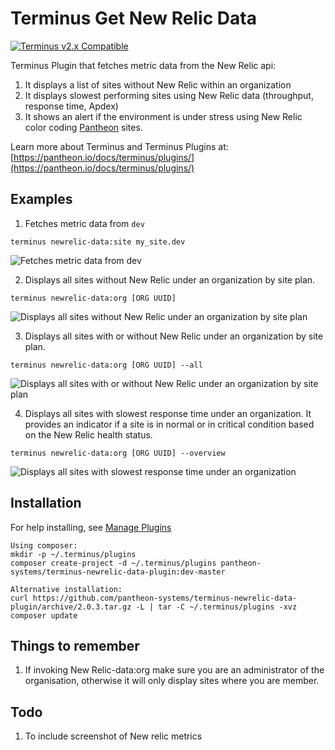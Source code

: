 # Terminus Get New Relic Data

[![Terminus v2.x Compatible](https://img.shields.io/badge/terminus-v2.x-green.svg)](https://github.com/pantheon-systems/terminus)

Terminus Plugin that fetches metric data from the New Relic api:
1. It displays a list of sites without New Relic within an organization
2. It displays slowest performing sites using New Relic data (throughput, response time, Apdex)
3. It shows an alert if the environment is under stress using New Relic color coding
 [Pantheon](https://www.pantheon.io) sites.

Learn more about Terminus and Terminus Plugins at:
[https://pantheon.io/docs/terminus/plugins/](https://pantheon.io/docs/terminus/plugins/)



## Examples

1. Fetches metric data from `dev`
```
terminus newrelic-data:site my_site.dev
```
![Fetches metric data from dev](https://user-images.githubusercontent.com/1759794/200643729-44b3ca55-70da-428c-adda-231deac79037.png)

2. Displays all sites without New Relic under an organization by site plan.
```
terminus newrelic-data:org [ORG UUID]
```
![Displays all sites without New Relic under an organization by site plan](https://user-images.githubusercontent.com/1759794/200643828-4b991886-9c46-416d-a101-8204b36306df.png)

3. Displays all sites with or without New Relic under an organization by site plan.
```
terminus newrelic-data:org [ORG UUID] --all
```
![Displays all sites with or without New Relic under an organization by site plan](https://user-images.githubusercontent.com/1759794/200643934-f9100414-fd35-4678-b86a-b500d7bb0296.png)

4. Displays all sites with slowest response time under an organization. It provides an indicator if a site is in normal or in critical condition based on the New Relic health status.
```
terminus newrelic-data:org [ORG UUID] --overview
```
![Displays all sites with slowest response time under an organization](https://user-images.githubusercontent.com/1759794/200643992-bc77ea96-acf1-44d1-9fab-d2dd1aa0f21d.png)

## Installation
For help installing, see [Manage Plugins](https://pantheon.io/docs/terminus/plugins/)
```
Using composer:
mkdir -p ~/.terminus/plugins
composer create-project -d ~/.terminus/plugins pantheon-systems/terminus-newrelic-data-plugin:dev-master

Alternative installation:
curl https://github.com/pantheon-systems/terminus-newrelic-data-plugin/archive/2.0.3.tar.gz -L | tar -C ~/.terminus/plugins -xvz
composer update
```
## Things to remember
1. If invoking New Relic-data:org make sure you are an administrator of the organisation, otherwise it will only display sites where you are member. 

## Todo
1. To include screenshot of New relic metrics 

